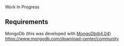 Work In Progress

## Requirements
 MongoDb (this was developed with MongoDb@4.04) https://www.mongodb.com/download-center/community